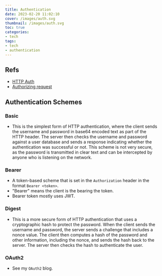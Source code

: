 ```yaml
---
title: Authentication
date: 2023-02-20 11:02:10
cover: /images/auth.svg
thumbnail: /images/auth.svg
toc: true
categories:
- tech
tags:
- tech
- authentication
---
```


## Refs
- [HTTP Auth](https://developer.mozilla.org/en-US/docs/Web/HTTP/Authentication)
- [Authorizing request](https://learning.postman.com/docs/sending-requests/authorization/)

## Authentication Schemes

### Basic

- This is the simplest form of HTTP authentication, where the client sends the username and password in base64 encoded text as part of the HTTP header. The server then checks the username and password against a user database and sends a response indicating whether the authentication was successful or not. This scheme is not very secure, as the password is transmitted in clear text and can be intercepted by anyone who is listening on the network.

### Bearer

- A token-based scheme that is set in the `Authorization` header in the format `Bearer <token>`.
- "Bearer" means the client is the bearing the token.
- Bearer token mostly uses JWT.

### Digest

- This is a more secure form of HTTP authentication that uses a cryptographic hash to protect the password. When the client sends the username and password, the server sends a challenge that includes a nonce value. The client then computes a hash of the password and other information, including the nonce, and sends the hash back to the server. The server then checks the hash to authenticate the user.

### OAuth2

- See my `OAuth2` blog.